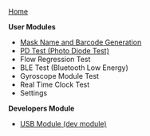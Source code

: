 [Home](https://github.com/navi25/breezing_rgf/wiki)

**User Modules**
* [Mask Name and Barcode Generation](https://github.com/navi25/breezing_rgf/wiki/Mask-Name-and-Barcode-Generation)
* [PD Test (Photo Diode Test)](https://github.com/navi25/breezing_rgf/wiki/PD-Test-(Photo-Diode-Test))
* Flow Regression Test
* BLE Test (Bluetooth Low Energy)
* Gyroscope Module Test
* Real Time Clock Test
* Settings

**Developers Module**
* [USB Module (dev module)](https://github.com/navi25/breezing_rgf/wiki/USB-Module-(dev-module))